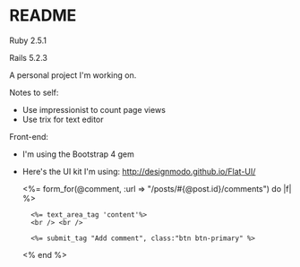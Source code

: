 # README


Ruby 2.5.1

Rails 5.2.3

A personal project I'm working on.

Notes to self: 
- Use impressionist to count page views
- Use trix for text editor


Front-end:
- I'm using the Bootstrap 4 gem
- Here's the UI kit I'm using: http://designmodo.github.io/Flat-UI/ 




    <%= form_for(@comment, :url => "/posts/#{@post.id}/comments") do |f| %>

        <%= text_area_tag 'content'%>
        <br /> <br />

        <%= submit_tag "Add comment", class:"btn btn-primary" %>

    <% end %>
